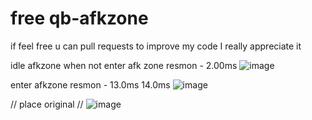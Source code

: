 #  free qb-afkzone 

if feel free u can pull requests to improve my code I really appreciate it 

idle afkzone when not enter afk zone resmon - 2.00ms 
![image](https://github.com/MatFirdaus33/qb-afkzone/assets/113304580/451b1fdb-2bbe-451f-abaf-e8eba9bb8914)

enter afkzone resmon - 13.0ms 14.0ms
![image](https://github.com/MatFirdaus33/qb-afkzone/assets/113304580/2cd6246e-a9c3-4b8e-aad1-87040d3360ea)

// place original //
![image](https://github.com/MatFirdaus33/qb-afkzone/assets/113304580/95061c96-2d52-4057-9575-27872bf87ae2)



